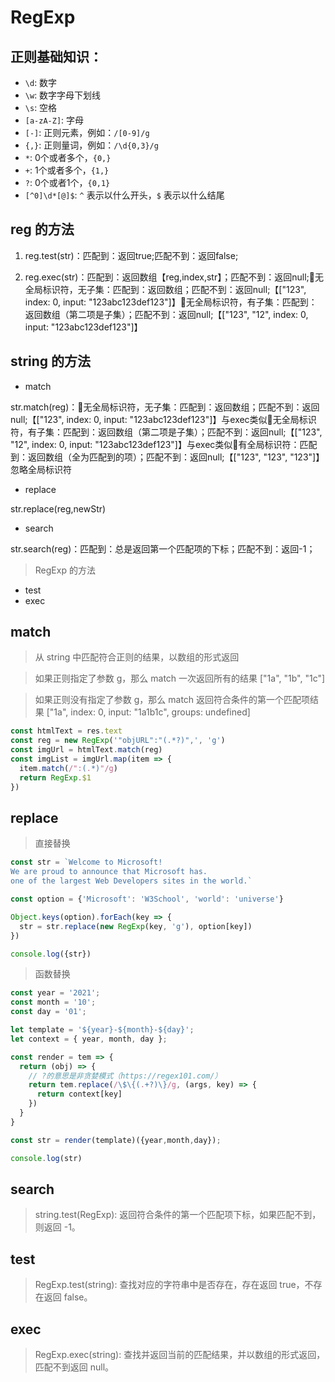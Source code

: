 # RegExp

## 正则基础知识：

* `\d`: 数字
* `\w`: 数字字母下划线
* `\s`: 空格
* `[a-zA-Z]`: 字母
* `[-]`: 正则元素，例如：`/[0-9]/g`
* `{,}`: 正则量词，例如：`/\d{0,3}/g`
* `*`: 0个或者多个，`{0,}`
* `+`: 1个或者多个，`{1,}`
* `?`: 0个或者1个，`{0,1}`
* `[^0]\d*[@]$`: `^` 表示以什么开头，`$` 表示以什么结尾

## reg 的方法

1. reg.test(str)：匹配到：返回true;匹配不到：返回false;

2. reg.exec(str)：匹配到：返回数组【reg,index,str】；匹配不到：返回null;无全局标识符，无子集：匹配到：返回数组；匹配不到：返回null;【["123", index: 0, input: "123abc123def123"]】无全局标识符，有子集：匹配到：返回数组（第二项是子集）；匹配不到：返回null;【["123", "12", index: 0, input: "123abc123def123"]】

## string 的方法

- match

str.match(reg)：无全局标识符，无子集：匹配到：返回数组；匹配不到：返回null;【["123", index: 0, input: "123abc123def123"]】与exec类似无全局标识符，有子集：匹配到：返回数组（第二项是子集）；匹配不到：返回null;【["123", "12", index: 0, input: "123abc123def123"]】与exec类似有全局标识符：匹配到：返回数组（全为匹配到的项）；匹配不到：返回null;【["123", "123", "123"]】忽略全局标识符

- replace

str.replace(reg,newStr)

- search

str.search(reg)：匹配到：总是返回第一个匹配项的下标；匹配不到：返回-1；

> RegExp 的方法

- test
- exec

## match

> 从 string 中匹配符合正则的结果，以数组的形式返回

> 如果正则指定了参数 g，那么 match 一次返回所有的结果 ["1a", "1b", "1c"]

> 如果正则没有指定了参数 g，那么 match 返回符合条件的第一个匹配项结果 ["1a", index: 0, input: "1a1b1c", groups: undefined]

```js
const htmlText = res.text
const reg = new RegExp('"objURL":"(.*?)",', 'g')
const imgUrl = htmlText.match(reg)
const imgList = imgUrl.map(item => {
  item.match(/":(.*)"/g)
  return RegExp.$1
})
```

## replace

> 直接替换

```js
const str = `Welcome to Microsoft!
We are proud to announce that Microsoft has.
one of the largest Web Developers sites in the world.`

const option = {'Microsoft': 'W3School', 'world': 'universe'}

Object.keys(option).forEach(key => {
  str = str.replace(new RegExp(key, 'g'), option[key])
})

console.log({str})
```

> 函数替换

```js
const year = '2021'; 
const month = '10'; 
const day = '01'; 

let template = '${year}-${month}-${day}';
let context = { year, month, day };

const render = tem => {
  return (obj) => {
    // ?的意思是非贪婪模式（https://regex101.com/）
    return tem.replace(/\$\{(.+?)\}/g, (args, key) => {
      return context[key]
    })
  }
}

const str = render(template)({year,month,day});

console.log(str)
```
## search

> string.test(RegExp): 返回符合条件的第一个匹配项下标，如果匹配不到，则返回 -1。

## test

> RegExp.test(string): 查找对应的字符串中是否存在，存在返回 true，不存在返回 false。

## exec

> RegExp.exec(string): 查找并返回当前的匹配结果，并以数组的形式返回，匹配不到返回 null。
